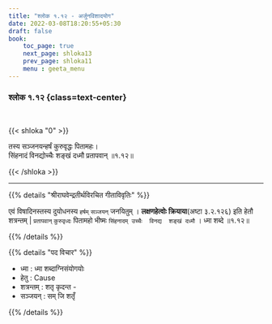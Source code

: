 ```yaml
---
title: "श्लोक १.१२ - अर्जुनविशादयोग"
date: 2022-03-08T18:20:55+05:30
draft: false
book:
    toc_page: true
    next_page: shloka13
    prev_page: shloka11
    menu : geeta_menu
---
```




### श्लोक १.१२ {class=text-center}

<br/>

{{< shloka  "0"  >}}

तस्य सञ्जनयन्हर्षं कुरुवृद्धः पितामहः।  
सिंहनादं विनद्योच्चैः शङ्खं दध्मौ प्रतापवान् ॥१.१२॥

{{< /shloka >}}

---

{{% details "श्रीराघवेन्द्रतीर्थविरचित गीताविवृतिः" %}}

एवं विषादिनस्तस्य दुयोधनस्य `हर्षम्`  `सञ्जयन्` जनयितुम् ।
**लक्षणहेत्वोः क्रियाया**(अष्टा ३.२.१२६) इति हेतौ 
शत्रन्तम् | `प्रतापवान्` `कुरुवृध्दः` पितामहो भीष्मः 
`सिंहनादम् उच्चैः  विनद्य  शङ्खं दध्मौ` । ध्मा शब्दे ॥१.१२॥

{{% /details %}}

{{% details "पद विचार" %}}
- ध्मा :   ध्मा शब्दाग्निसंयोगयोः  
- हेतु : Cause
- शत्रन्तम् : शतृ कृदन्त - 
- सञ्जयन् : सम् जि शतृँ  

{{% /details %}}
